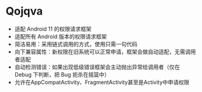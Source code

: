 # Qojqva

* 适配 Android 11 的权限请求框架
* 适配所有 Android 版本的权限请求框架
* 简洁易用：采用链式调用的方式，使用只需一句代码
* 向下兼容属性：新权限在旧系统可以正常申请，框架会做自动适配，无需调用者适配
* 自动检测错误：如果出现低级错误框架会主动抛出异常给调用者（仅在 Debug 下判断，把 Bug 扼杀在摇篮中）
* 允许在AppCompatActivity、FragmentActivity甚至是Activity中申请权限